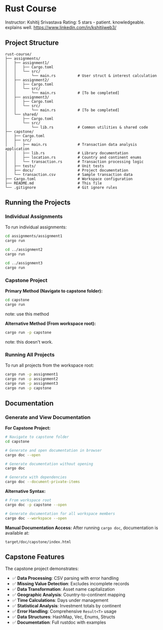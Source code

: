 # Rust Course

Instructor: Kshitij Srivastava
Rating: 5 stars - patient. knowledgeable. explains well.
https://www.linkedin.com/in/kshitijweb3/

## Project Structure

```
rust-course/
├── assignments/
│   ├── assignment1/
│   │   ├── Cargo.toml
│   │   └── src/
│   │       └── main.rs          # User struct & interest calculation
│   ├── assignment2/
│   │   ├── Cargo.toml
│   │   └── src/
│   │       └── main.rs          # [To be completed]
│   ├── assignment3/
│   │   ├── Cargo.toml
│   │   └── src/
│   │       └── main.rs          # [To be completed]
│   └── shared/
│       ├── Cargo.toml
│       └── src/
│           └── lib.rs           # Common utilities & shared code
├── capstone/
│   ├── Cargo.toml
│   ├── src/
│   │   ├── main.rs              # Transaction data analysis application
│   │   ├── lib.rs               # Library documentation
│   │   ├── location.rs          # Country and continent enums
│   │   └── transaction.rs       # Transaction processing logic
│   ├── tests/                   # Unit tests
│   ├── docs/                    # Project documentation
│   └── transaction.csv          # Sample transaction data
├── Cargo.toml                   # Workspace configuration
├── README.md                    # This file
└── .gitignore                   # Git ignore rules
```

## Running the Projects

### Individual Assignments

To run individual assignments:

```bash
cd assignments/assignment1
cargo run

cd ../assignment2
cargo run

cd ../assignment3
cargo run
```

### Capstone Project

**Primary Method (Navigate to capstone folder):**

```bash
cd capstone
cargo run
```

note: use this method

**Alternative Method (From workspace root):**

```bash
cargo run -p capstone
```

note: this doesn't work.

### Running All Projects

To run all projects from the workspace root:

```bash
cargo run -p assignment1
cargo run -p assignment2
cargo run -p assignment3
cargo run -p capstone
```

## Documentation

### Generate and View Documentation

**For Capstone Project:**

```bash
# Navigate to capstone folder
cd capstone

# Generate and open documentation in browser
cargo doc --open

# Generate documentation without opening
cargo doc

# Generate with dependencies
cargo doc --document-private-items
```

**Alternative Syntax:**

```bash
# From workspace root
cargo doc -p capstone --open

# Generate documentation for all workspace members
cargo doc --workspace --open
```

**Manual Documentation Access:**
After running `cargo doc`, documentation is available at:

```
target/doc/capstone/index.html
```

## Capstone Features

The capstone project demonstrates:

- ✅ **Data Processing**: CSV parsing with error handling
- ✅ **Missing Value Detection**: Excludes incomplete records
- ✅ **Data Transformation**: Asset name capitalization
- ✅ **Geographic Analysis**: Country-to-continent mapping
- ✅ **Time Calculations**: Days under management
- ✅ **Statistical Analysis**: Investment totals by continent
- ✅ **Error Handling**: Comprehensive `Result<T>` usage
- ✅ **Data Structures**: HashMap, Vec, Enums, Structs
- ✅ **Documentation**: Full rustdoc with examples
